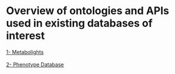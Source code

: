 # Overview of ontologies and APIs used in existing databases of interest
[1- Metabolights](https://github.com/elixir-europe/biohackathon-projects-2022/blob/main/1/sources/APIs.md)<br/>  
[2- Phenotype Database](https://github.com/elixir-europe/biohackathon-projects-2022/tree/main/1/sources/dbnp)
